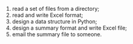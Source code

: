 1. read a set of files from a directory;
2. read and write Excel format;
3. design a data structure in Python;
4. design a summary format and write Excel file;
5. email the summary file to someone.
